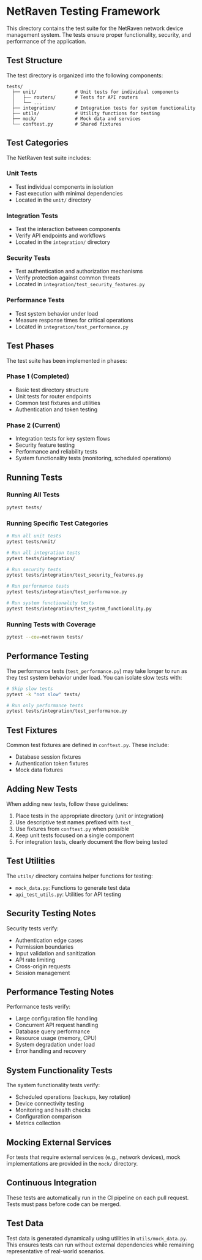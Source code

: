 # NetRaven Testing Framework

This directory contains the test suite for the NetRaven network device management system. The tests ensure proper functionality, security, and performance of the application.

## Test Structure

The test directory is organized into the following components:

```
tests/
  ├── unit/              # Unit tests for individual components
  │   ├── routers/       # Tests for API routers
  │   └── ...
  ├── integration/       # Integration tests for system functionality
  ├── utils/             # Utility functions for testing
  ├── mock/              # Mock data and services
  └── conftest.py        # Shared fixtures
```

## Test Categories

The NetRaven test suite includes:

### Unit Tests
- Test individual components in isolation
- Fast execution with minimal dependencies
- Located in the `unit/` directory

### Integration Tests
- Test the interaction between components
- Verify API endpoints and workflows
- Located in the `integration/` directory

### Security Tests
- Test authentication and authorization mechanisms
- Verify protection against common threats
- Located in `integration/test_security_features.py`

### Performance Tests
- Test system behavior under load
- Measure response times for critical operations
- Located in `integration/test_performance.py`

## Test Phases

The test suite has been implemented in phases:

### Phase 1 (Completed)
- Basic test directory structure
- Unit tests for router endpoints
- Common test fixtures and utilities
- Authentication and token testing

### Phase 2 (Current)
- Integration tests for key system flows
- Security feature testing
- Performance and reliability tests
- System functionality tests (monitoring, scheduled operations)

## Running Tests

### Running All Tests

```bash
pytest tests/
```

### Running Specific Test Categories

```bash
# Run all unit tests
pytest tests/unit/

# Run all integration tests
pytest tests/integration/

# Run security tests
pytest tests/integration/test_security_features.py

# Run performance tests
pytest tests/integration/test_performance.py

# Run system functionality tests
pytest tests/integration/test_system_functionality.py
```

### Running Tests with Coverage

```bash
pytest --cov=netraven tests/
```

## Performance Testing

The performance tests (`test_performance.py`) may take longer to run as they test system behavior under load. You can isolate slow tests with:

```bash
# Skip slow tests
pytest -k "not slow" tests/

# Run only performance tests
pytest tests/integration/test_performance.py
```

## Test Fixtures

Common test fixtures are defined in `conftest.py`. These include:

- Database session fixtures
- Authentication token fixtures
- Mock data fixtures

## Adding New Tests

When adding new tests, follow these guidelines:

1. Place tests in the appropriate directory (unit or integration)
2. Use descriptive test names prefixed with `test_`
3. Use fixtures from `conftest.py` when possible
4. Keep unit tests focused on a single component
5. For integration tests, clearly document the flow being tested

## Test Utilities

The `utils/` directory contains helper functions for testing:

- `mock_data.py`: Functions to generate test data
- `api_test_utils.py`: Utilities for API testing

## Security Testing Notes

Security tests verify:

- Authentication edge cases
- Permission boundaries
- Input validation and sanitization
- API rate limiting
- Cross-origin requests
- Session management

## Performance Testing Notes

Performance tests verify:

- Large configuration file handling 
- Concurrent API request handling
- Database query performance
- Resource usage (memory, CPU)
- System degradation under load
- Error handling and recovery

## System Functionality Tests

The system functionality tests verify:

- Scheduled operations (backups, key rotation)
- Device connectivity testing
- Monitoring and health checks
- Configuration comparison
- Metrics collection

## Mocking External Services

For tests that require external services (e.g., network devices), mock implementations are provided in the `mock/` directory.

## Continuous Integration

These tests are automatically run in the CI pipeline on each pull request. Tests must pass before code can be merged.

## Test Data

Test data is generated dynamically using utilities in `utils/mock_data.py`. This ensures tests can run without external dependencies while remaining representative of real-world scenarios. 